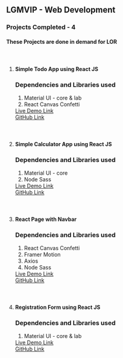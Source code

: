 ## LGMVIP - Web Development

<h3>Projects Completed - 4</h3>
<h4>These Projects are done in demand for LOR</h4><br>
<ol>
    <li>
        <div>
            <h4>Simple Todo App using <b>React JS</b></h4>
            <h3>Dependencies and Libraries used</h3>
            <ol>
                <li>Material UI - core & lab</li>
                <li>React Canvas Confetti</li>
            </ol>
            <a href="https://amit-kumar-sahoo-todo-web-app.netlify.app/">Live Demo Link</a><br>
            <a href="https://github.com/AmitSahoo45/lgmvip-web-todo-app">GitHub Link</a>
        </div>
    </li><br><br>
    <li>
        <div>
            <h4>Simple Calculator App using <b>React JS</b></h4>
            <h3>Dependencies and Libraries used</h3>
            <ol>
                <li>Material UI - core</li>
                <li>Node Sass</li>
            </ol>
            <a href="https://amit-kumar-sahoo-calculator-app.netlify.app/">Live Demo Link</a><br>
            <a href="https://github.com/AmitSahoo45/lgmvip-web-calculator-app">GitHub Link</a>
        </div>
    </li><br><br>
    <li>
        <div>
            <h4>React Page with <b>Navbar</b></h4>
            <h3>Dependencies and Libraries used</h3>
            <ol>
                <li>React Canvas Confetti</li>
                <li>Framer Motion</li>
                <li>Axios</li>
                <li>Node Sass</li>
            </ol>
            <a href="https://amit-kumar-sahoo-simple-react-page.netlify.app/">Live Demo Link</a><br>
            <a href="https://github.com/AmitSahoo45/lgmvip-web-simple-react-page">GitHub Link</a>
        </div>
    </li><br><br>
    <li>
        <div>
            <h4>Registration Form using <b>React JS</b></h4>
            <h3>Dependencies and Libraries used</h3>
            <ol>
                <li>Material UI - core & lab</li>
            </ol>
            <a href="https://amit-kumar-sahoo-registration-form.netlify.app/">Live Demo Link</a><br>
            <a href="https://github.com/AmitSahoo45/lgmvip-web-registration-form">GitHub Link</a>
        </div>
    </li><br><br>
</ol>
